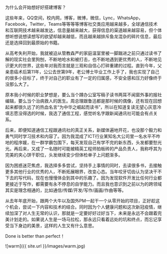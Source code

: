 
为什么会开始想好好搭建博客？

这些年来，QQ空间，校内网，博客，微博，微信，Lync，WhatsApp，Facebook，Twitter，Teams等等等等博客社交类应用越来越多，全球通信技术和互联网技术越来越发达，信息量越来越大，获得信息的渠道越来越容易，但个体想听想说想读想写的欲望却越来越低，而且越来越排斥鱼龙混杂的碎片信息，最后还是选择回到最原始的书籍。

从高考失利开始，我就被迫从管教森严的家庭温室里被一脚踹进之前只通过读书了解的现实社会里狗刨，不断地呛水和被打击，也不断地遇到更优秀的人，不断地见识更大的世界，这些年对我而言就是三观和自信心打碎重建的过程。直到今年，父亲患癌术后第11年，公公去世第9年，老公博士毕业工作上手了，我也实现了自己的很多小目标了，终于对自己的职业有了一定的归属感，不安全感和压力好像终于没那么大了。

原本我小时候的职业梦想是，要么当个蹲办公室写稿子读书两耳不闻窗外事的报社编辑，要么当个治病救人的医生。周总理跟鲁迅都是那时候的偶像，还有现在回想起来都很久远了的热血名言“为中华之崛起而读书”，所以在知道复读无望心灰意冷填志愿没得选的时候，我选了通信工程，感觉听名字跟新闻通讯社可能会有点关系。

后来，即便知道通信工程跟通讯社的真正关系，新媒体遍地开花，也没那个毅力和勇气同时学习技术和内容了。因为我混成了ICT行业某知名大公司里一名水平不咋地的程序媛，在一群学霸包围下，每天发现自己有学不完的新东西，头发都要愁光光。再后来，又成了一名随时可能被精英工程师拍板砖的产品负责人，我称呼其为完美的夹心饼干职位，头发继续变少但体检单子上问题渐多。

因为困惑迷茫焦虑，我选择多多尝试，坚持手上事情的同时，去读很多书，去接触更多其他行业的优秀的人，不断拓展眼界，改变心态。当年咬牙切齿认为坚决干不下去的写代码，现在也慢慢体会到其中的乐趣了。因为发现软件开发比任何行业都更接近于写作，都需要有永不停息的自学能力。而且我也意识到之前以为的跨领域其实是理念相通的，比如通信/传媒/开发/写作/画画/作曲等等。

从去年年底开始，跟两个大牛以及国外PM一起干一个从零开始的项目，正好趁这个机会，尝试一下内容和技术的结合。同时因为个人健康问题和这次新冠疫情，继续加深了对人生无常的认识，那就是一定要好好过好当下，未来是永远不会跟着完美计划走的。如果说人生是一场马拉松，那永远只看着远处的坑和终点，而忘记享受当下身边的美景，这样的人生又有什么意思。

Done is better than perfect！

![warm]({{ site.url }}/images/warm.jpg)
